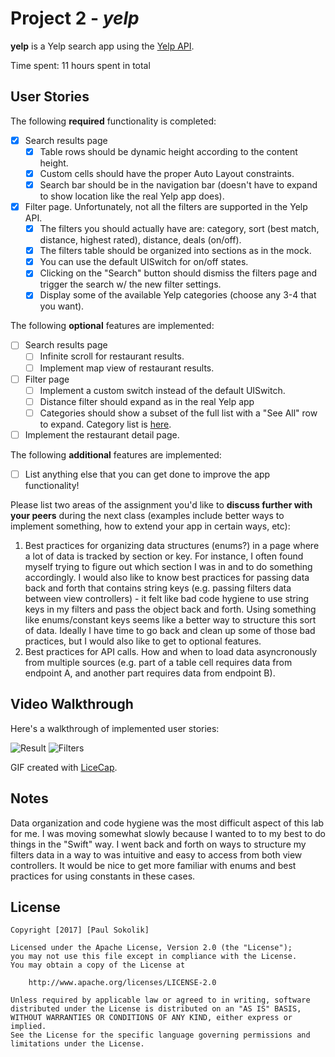 # Project 2 - *yelp*

**yelp** is a Yelp search app using the [Yelp API](http://www.yelp.com/developers/documentation/v2/search_api).

Time spent: 11 hours spent in total

## User Stories

The following **required** functionality is completed:

- [X] Search results page
   - [X] Table rows should be dynamic height according to the content height.
   - [X] Custom cells should have the proper Auto Layout constraints.
   - [X] Search bar should be in the navigation bar (doesn't have to expand to show location like the real Yelp app does).
- [X] Filter page. Unfortunately, not all the filters are supported in the Yelp API.
   - [X] The filters you should actually have are: category, sort (best match, distance, highest rated), distance, deals (on/off).
   - [X] The filters table should be organized into sections as in the mock.
   - [X] You can use the default UISwitch for on/off states.
   - [X] Clicking on the "Search" button should dismiss the filters page and trigger the search w/ the new filter settings.
   - [X] Display some of the available Yelp categories (choose any 3-4 that you want).

The following **optional** features are implemented:

- [ ] Search results page
   - [ ] Infinite scroll for restaurant results.
   - [ ] Implement map view of restaurant results.
- [ ] Filter page
   - [ ] Implement a custom switch instead of the default UISwitch.
   - [ ] Distance filter should expand as in the real Yelp app
   - [ ] Categories should show a subset of the full list with a "See All" row to expand. Category list is [here](http://www.yelp.com/developers/documentation/category_list).
- [ ] Implement the restaurant detail page.

The following **additional** features are implemented:

- [ ] List anything else that you can get done to improve the app functionality!

Please list two areas of the assignment you'd like to **discuss further with your peers** during the next class (examples include better ways to implement something, how to extend your app in certain ways, etc):

1. Best practices for organizing data structures (enums?) in a page where a lot of data is tracked by section or key. For instance, I often found myself trying to figure out which section I was in and to do something accordingly. I would also like to know best practices for passing data back and forth that contains string keys (e.g. passing filters data between view controllers) - it felt like bad code hygiene to use string keys in my filters and pass the object back and forth. Using something like enums/constant keys seems like a better way to structure this sort of data. Ideally I have time to go back and clean up some of those bad practices, but I would also like to get to optional features.
2. Best practices for API calls. How and when to load data asyncronously from multiple sources (e.g. part of a table cell requires data from endpoint A, and another part requires data from endpoint B).

## Video Walkthrough

Here's a walkthrough of implemented user stories:

<img src='https://image.ibb.co/gU9BuQ/yelp_results.gif' title='Result' width='' style="dislay:inline"/>    <img src='https://image.ibb.co/gf06Tk/yelp_filters.gif' title='Filters' width='' style="dislay:inline"/>

GIF created with [LiceCap](http://www.cockos.com/licecap/).

## Notes

Data organization and code hygiene was the most difficult aspect of this lab for me. I was moving somewhat slowly because I wanted to to my best to do things in the "Swift" way. I went back and forth on ways to structure my filters data in a way to was intuitive and easy to access from both view controllers. It would be nice to get more familiar with enums and best practices for using constants in these cases.

## License

    Copyright [2017] [Paul Sokolik]

    Licensed under the Apache License, Version 2.0 (the "License");
    you may not use this file except in compliance with the License.
    You may obtain a copy of the License at

        http://www.apache.org/licenses/LICENSE-2.0

    Unless required by applicable law or agreed to in writing, software
    distributed under the License is distributed on an "AS IS" BASIS,
    WITHOUT WARRANTIES OR CONDITIONS OF ANY KIND, either express or implied.
    See the License for the specific language governing permissions and
    limitations under the License.
